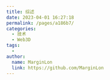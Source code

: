 ```yaml
---
title: 综述
date: 2023-04-01 16:27:18
permalink: /pages/a186b7/
categories:
  - 技术
  - Web3D
tags:
  - 
author: 
  name: MarginLon
  link: https://github.com/MarginLon
---
```

